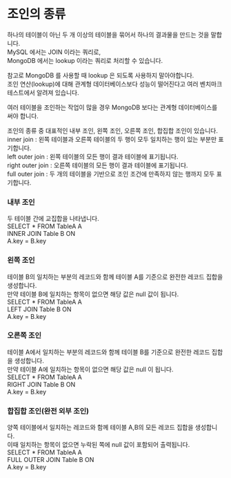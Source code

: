 # 조인의 종류
하나의 테이블이 아닌 두 개 이상의 테이블을 묶어서 하나의 결과물을 만드는 것을 말합니다.<br>
MySQL 에서는 JOIN 이라는 쿼리로,<br>
MongoDB 에서는 lookup 이라는 쿼리로 처리할 수 있습니다.

참고로 MongoDB 를 사용할 때 lookup 은 되도록 사용하지 말아야합니다.<br>
조인 연산(lookup)에 대해 관계형 데이터베이스보다 성능이 떨어진다고 여러 벤치마크 테스트에서 알려져 있습니다.

여러 테이블을 조인하는 작업이 많을 경우 MongoDB 보다는 관계형 데이터베이스를 써야 합니다.

조인의 종류 중 대표적인 내부 조인, 왼쪽 조인, 오른쪽 조인, 합집합 조인이 있습니다.<br>
inner join : 왼쪽 테이블과 오른쪽 테이블의 두 행이 모두 일치하는 행이 있는 부분만 표기합니다.<br>
left outer join : 왼쪽 테이블의 모든 행이 결과 테이블에 표기됩니다.<br>
right outer join : 오른쪽 테이블의 모든 행이 결과 테이블에 표기됩니다.<br>
full outer join : 두 개의 테이블을 기반으로 조인 조건에 만족하지 않는 행까지 모두 표기합니다.

### 내부 조인
두 테이블 간에 교집합을 나타냅니다.<br>
SELECT * FROM TableA A <br>
INNER JOIN Table B ON <br>
A.key = B.key

### 왼쪽 조인
테이블 B의 일치하는 부분의 레코드와 함께 테이블 A를 기준으로 완전한 레코드 집합을 생성합니다.<br>
만약 테이블 B에 일치하는 항목이 없으면 해당 값은 null 값이 됩니다.<br>
SELECT * FROM TableA A <br>
LEFT JOIN Table B ON <br>
A.key = B.key

### 오른쪽 조인
테이블 A에서 일치하는 부분의 레코드와 함께 테이블 B를 기준으로 완전한 레코드 집합을 생성합니다.<br>
만약 테이블 A에 일치하는 항목이 없으면 해당 값은 null 이 됩니다.<br>
SELECT * FROM TableA A <br>
RIGHT JOIN Table B ON <br>
A.key = B.key

### 합집합 조인(완전 외부 조인)
양쪽 테이블에서 일치하는 레코드와 함께 테이블 A,B의 모든 레코드 집합을 생성합니다.<br>
이때 일치하는 항목이 없으면 누락된 쪽에 null 값이 포함되어 출력됩니다.<br>
SELECT * FROM TableA A <br>
FULL OUTER JOIN Table B ON <br>
A.key = B.key
